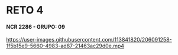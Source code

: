 # RETO 4

#### NCR 2286 - GRUPO: 09




https://user-images.githubusercontent.com/113841820/206091258-1f5b15e9-5660-4983-ad87-21463ac29d0e.mp4



